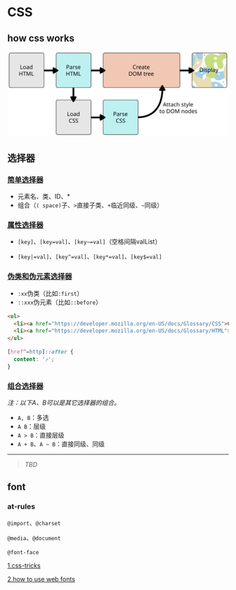 # CSS

## how css works
<img width="640" src="../resources/rendering.svg">

## 选择器
### [简单选择器](https://developer.mozilla.org/en-US/docs/Learn/CSS/Introduction_to_CSS/Simple_selectors)
* 元素名、类、ID、*
* 组合（`( space)`子、`>`直接子类、`+`临近同级、`~`同级）

### [属性选择器](https://developer.mozilla.org/en-US/docs/Learn/CSS/Introduction_to_CSS/Attribute_selectors)

* `[key]`、`[key=val]`、`[key~=val]`（空格间隔valList）

* `[key|=val]`、`[key^=val]`、`[key*=val]`、`[key$=val]`



### [伪类和伪元素选择器](https://developer.mozilla.org/en-US/docs/Learn/CSS/Introduction_to_CSS/Pseudo-classes_and_pseudo-elements)

* `:xx`伪类（比如`:first`）
* `::xxx`伪元素（比如`::before`）
```html
<ul>
  <li><a href="https://developer.mozilla.org/en-US/docs/Glossary/CSS">CSS</a> defined in the MDN glossary.</li>
  <li><a href="https://developer.mozilla.org/en-US/docs/Glossary/HTML">HTML</a> defined in the MDN glossary.</li>
</ul>
```
```css
[href^=http]::after {
  content: '⤴';
}
```

### [组合选择器](https://developer.mozilla.org/en-US/docs/Learn/CSS/Introduction_to_CSS/Combinators_and_multiple_selectors)
*注：以下A、B可以是其它选择器的组合。*
* `A, B`：多选
* `A B`：层级
* `A > B`：直接层级
* `A + B`、`A ~ B`：直接同级、同级

---
>_TBD_
## font
### at-rules

`@import`、`@charset`


`@media`、`@document`

`@font-face`

[1.css-tricks](https://css-tricks.com/snippets/css/using-font-face/)

[2.how to use web fonts](https://www.filamentgroup.com/lab/font-loading.html)